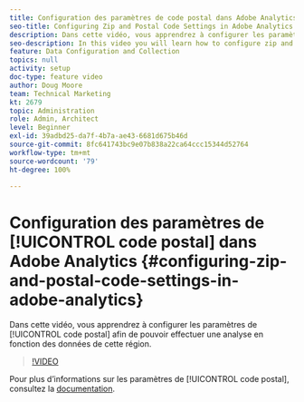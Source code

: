 ```yaml
---
title: Configuration des paramètres de code postal dans Adobe Analytics
seo-title: Configuring Zip and Postal Code Settings in Adobe Analytics
description: Dans cette vidéo, vous apprendrez à configurer les paramètres de code postal afin de pouvoir effectuer une analyse en fonction des données de cette région.
seo-description: In this video you will learn how to configure zip and postal code settings, so that you can do analysis based on this region data.
feature: Data Configuration and Collection
topics: null
activity: setup
doc-type: feature video
author: Doug Moore
team: Technical Marketing
kt: 2679
topic: Administration
role: Admin, Architect
level: Beginner
exl-id: 39adbd25-da7f-4b7a-ae43-6681d675b46d
source-git-commit: 8fc641743bc9e07b838a22ca64ccc15344d52764
workflow-type: tm+mt
source-wordcount: '79'
ht-degree: 100%

---
```


# Configuration des paramètres de [!UICONTROL code postal] dans Adobe Analytics {#configuring-zip-and-postal-code-settings-in-adobe-analytics}

Dans cette vidéo, vous apprendrez à configurer les paramètres de [!UICONTROL code postal] afin de pouvoir effectuer une analyse en fonction des données de cette région.

>[!VIDEO](https://video.tv.adobe.com/v/27051/?quality=12&learn=on)

Pour plus d’informations sur les paramètres de [!UICONTROL code postal], consultez la [documentation](https://experienceleague.adobe.com/docs/analytics/components/dimensions/zip-code.html?lang=fr).
